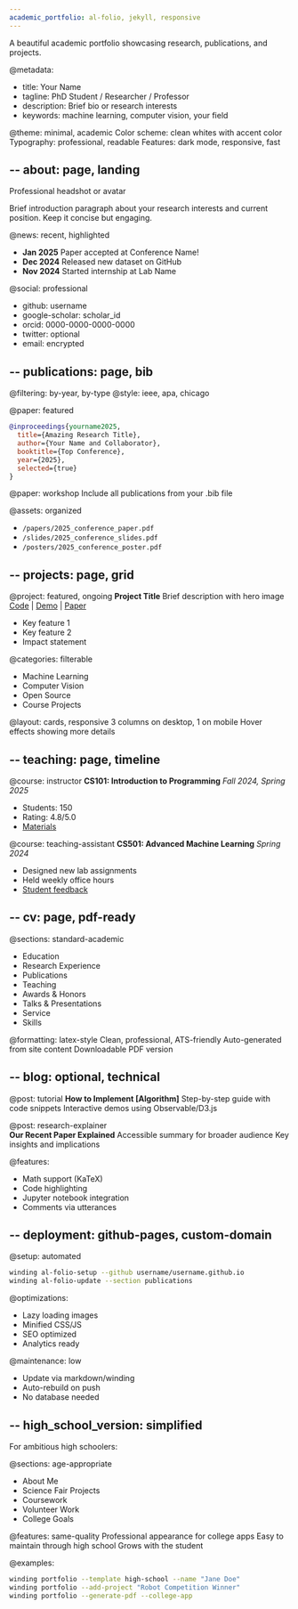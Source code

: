 ```yaml
---
academic_portfolio: al-folio, jekyll, responsive
---
```

A beautiful academic portfolio showcasing research, publications, and projects.

@metadata:
- title: Your Name
- tagline: PhD Student / Researcher / Professor
- description: Brief bio or research interests
- keywords: machine learning, computer vision, your field

@theme: minimal, academic
Color scheme: clean whites with accent color
Typography: professional, readable
Features: dark mode, responsive, fast

--
about: page, landing
--
Professional headshot or avatar

Brief introduction paragraph about your research interests and current position. Keep it concise but engaging.

@news: recent, highlighted
- **Jan 2025** Paper accepted at Conference Name!
- **Dec 2024** Released new dataset on GitHub
- **Nov 2024** Started internship at Lab Name

@social: professional
- github: username
- google-scholar: scholar_id  
- orcid: 0000-0000-0000-0000
- twitter: optional
- email: encrypted

--
publications: page, bib
--
@filtering: by-year, by-type
@style: ieee, apa, chicago

@paper: featured
```bib
@inproceedings{yourname2025,
  title={Amazing Research Title},
  author={Your Name and Collaborator},
  booktitle={Top Conference},
  year={2025},
  selected={true}
}
```

@paper: workshop
Include all publications from your .bib file

@assets: organized
- `/papers/2025_conference_paper.pdf`
- `/slides/2025_conference_slides.pdf`
- `/posters/2025_conference_poster.pdf`

--
projects: page, grid
--
@project: featured, ongoing
**Project Title**
Brief description with hero image
[Code](github.com/user/repo) | [Demo](demo.url) | [Paper](paper.pdf)
- Key feature 1
- Key feature 2
- Impact statement

@categories: filterable
- Machine Learning
- Computer Vision  
- Open Source
- Course Projects

@layout: cards, responsive
3 columns on desktop, 1 on mobile
Hover effects showing more details

--
teaching: page, timeline  
--
@course: instructor
**CS101: Introduction to Programming**
*Fall 2024, Spring 2025*
- Students: 150
- Rating: 4.8/5.0
- [Materials](course-website.url)

@course: teaching-assistant
**CS501: Advanced Machine Learning**
*Spring 2024*
- Designed new lab assignments
- Held weekly office hours
- [Student feedback](feedback.pdf)

--
cv: page, pdf-ready
--
@sections: standard-academic
- Education
- Research Experience
- Publications
- Teaching
- Awards & Honors
- Talks & Presentations
- Service
- Skills

@formatting: latex-style
Clean, professional, ATS-friendly
Auto-generated from site content
Downloadable PDF version

--
blog: optional, technical
--
@post: tutorial
**How to Implement [Algorithm]**
Step-by-step guide with code snippets
Interactive demos using Observable/D3.js

@post: research-explainer  
**Our Recent Paper Explained**
Accessible summary for broader audience
Key insights and implications

@features:
- Math support (KaTeX)
- Code highlighting  
- Jupyter notebook integration
- Comments via utterances

--
deployment: github-pages, custom-domain
--
@setup: automated
```bash
winding al-folio-setup --github username/username.github.io
winding al-folio-update --section publications
```

@optimizations:
- Lazy loading images
- Minified CSS/JS
- SEO optimized
- Analytics ready

@maintenance: low
- Update via markdown/winding
- Auto-rebuild on push
- No database needed

--
high_school_version: simplified
--
For ambitious high schoolers:

@sections: age-appropriate
- About Me
- Science Fair Projects
- Coursework
- Volunteer Work
- College Goals

@features: same-quality
Professional appearance for college apps
Easy to maintain through high school
Grows with the student

@examples:
```bash
winding portfolio --template high-school --name "Jane Doe"
winding portfolio --add-project "Robot Competition Winner"
winding portfolio --generate-pdf --college-app
```